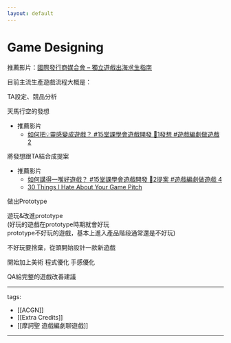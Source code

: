 ```yaml
---
layout: default
---
```

# Game Designing

推薦影片：[國際發行商媒合會 – 獨立遊戲出海求生指南](https://youtu.be/mtObYJRb2ug?t=1900)

目前主流生產遊戲流程大概是：

TA設定、競品分析

天馬行空的發想  
* 推薦影片
  * [如何把💡靈感變成遊戲？ #15堂課學會遊戲開發 🔧1發想 #遊戲編劇做遊戲 2](https://www.youtube.com/watch?v=SdfA7NBV0fI)

將發想跟TA結合成提案  
* 推薦影片 
  * [如何講得一嘴好遊戲？ #15堂課學會遊戲開發 🔧2提案 #遊戲編劇做遊戲 4](https://youtu.be/uP2ZV-Z4CHI)
  * [30 Things I Hate About Your Game Pitch](https://youtu.be/4LTtr45y7P0)

做出Prototype

遊玩&改進prototype  
(好玩的遊戲在prototype時期就會好玩  
prototype不好玩的遊戲，基本上進入產品階段通常還是不好玩)

不好玩要捨棄，從頭開始設計一款新遊戲

開始加上美術  程式優化  手感優化

QA給完整的遊戲改善建議


---
tags:
  - [[ACGN]]
  - [[Extra Credits]]
  - [[摩訶聖 遊戲編劇聊遊戲]]
  
---
